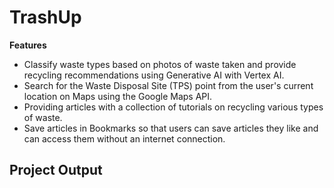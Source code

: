# TrashUp

**Features**
- Classify waste types based on photos of waste taken and provide recycling recommendations using Generative AI with Vertex AI.
- Search for the Waste Disposal Site (TPS) point from the user's current location on Maps using the Google Maps API.
- Providing articles with a collection of tutorials on recycling various types of waste.
- Save articles in Bookmarks so that users can save articles they like and can access them without an internet connection.

**Project Output**
- 
